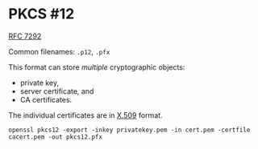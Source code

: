 # PKCS #12

[RFC 7292](https://datatracker.ietf.org/doc/html/rfc7292)

Common filenames: `.p12`, `.pfx`

This format can store _multiple_ cryptographic objects:
* private key,
* server certificate, and
* CA certificates.

The individual certificates are in [X.509](./x509.md) format.

```admonish example
openssl pkcs12 -export -inkey privatekey.pem -in cert.pem -certfile cacert.pem -out pkcs12.pfx
```
